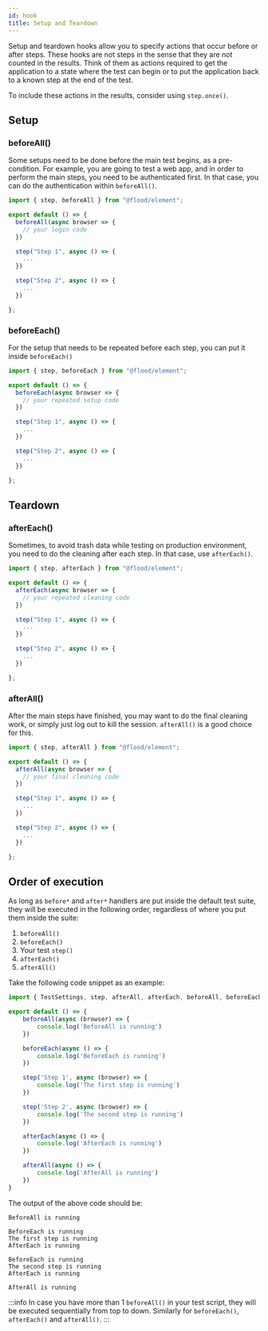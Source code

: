 ```yaml
---
id: hook
title: Setup and Teardown
---
```


Setup and teardown hooks allow you to specify actions that occur before or after steps. These hooks are not steps in the sense that they are not counted in the results. Think of them as actions required to get the application to a state where the test can begin or to put the application back to a known step at the end of the test.

To include these actions in the results, consider using `step.once()`.

## Setup

### beforeAll()

Some setups need to be done before the main test begins, as a pre-condition. For example, you are going to test a web app, and in order to perform the main steps, you need to be authenticated first. In that case, you can do the authentication within `beforeAll()`.

```ts title="beforeAll-test.perf.ts"
import { step, beforeAll } from "@flood/element";

export default () => {
  beforeAll(async browser => {
    // your login code
  })

  step("Step 1", async () => {
    ...
  })

  step("Step 2", async () => {
    ...
  })

};
```

### beforeEach()

For the setup that needs to be repeated before each step, you can put it inside `beforeEach()`

```ts title="beforeEach-test.perf.ts"
import { step, beforeEach } from "@flood/element";

export default () => {
  beforeEach(async browser => {
    // your repeated setup code
  })

  step("Step 1", async () => {
    ...
  })

  step("Step 2", async () => {
    ...
  })

};
```

## Teardown

### afterEach()

Sometimes, to avoid trash data while testing on production environment, you need to do the cleaning after each step. In that case, use `afterEach()`.

```ts title="afterEach-test.perf.ts"
import { step, afterEach } from "@flood/element";

export default () => {
  afterEach(async browser => {
    // your repeated cleaning code
  })

  step("Step 1", async () => {
    ...
  })

  step("Step 2", async () => {
    ...
  })

};
```

### afterAll()

After the main steps have finished, you may want to do the final cleaning work, or simply just log out to kill the session. `afterAll()` is a good choice for this.

```ts title="afterAll-test.perf.ts"
import { step, afterAll } from "@flood/element";

export default () => {
  afterAll(async browser => {
    // your final cleaning code
  })

  step("Step 1", async () => {
    ...
  })

  step("Step 2", async () => {
    ...
  })

};
```

## Order of execution

As long as `before*` and `after*` handlers are put inside the default test suite, they will be executed in the following order, regardless of where you put them inside the suite:

1. `beforeAll()`
2. `beforeEach()`
3. Your test `step()`
4. `afterEach()`
5. `afterAll()`

Take the following code snippet as an example:

```ts title="executionOrder-test.perf.ts"
import { TestSettings, step, afterAll, afterEach, beforeAll, beforeEach } from '@flood/element'

export default () => {
	beforeAll(async (browser) => {
		console.log('BeforeAll is running')
	})

	beforeEach(async () => {
		console.log('BeforeEach is running')
	})

	step('Step 1', async (browser) => {
		console.log('The first step is running')
	})

	step('Step 2', async (browser) => {
		console.log('The second step is running')
	})

	afterEach(async () => {
		console.log('AfterEach is running')
	})

	afterAll(async () => {
		console.log('AfterAll is running')
	})
}
```

The output of the above code should be:

```shell
BeforeAll is running

BeforeEach is running
The first step is running
AfterEach is running

BeforeEach is running
The second step is running
AfterEach is running

AfterAll is running
```

:::info
In case you have more than 1 `beforeAll()` in your test script, they will be executed sequentially from top to down. Similarly for `beforeEach()`, `afterEach()` and `afterAll()`.
:::
